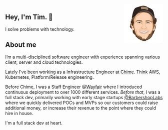 <img alt="Tim Chepeleff"  align="right" src="https://github.com/timchepeleff/timchepeleff/blob/master/5407406.jpeg" width="124">

## Hey, I'm Tim. 👋 

I solve problems with technology. 


## About me

I’m a multi-disciplined software engineer with experience spanning various client, server and cloud technologies. 

Lately I've been working as a Infrastructure Engineer at [Chime](https://www.chime.com/). Think AWS, Kubernetes, Platform/Release engineering.  

Before Chime, I was a Staff Engineer [@Wayfair](https://tech.wayfair.com/) where I introduced continuous deployment to over 1000 different services. _Before that_, I was a full stack dev, primarily working with early stage startups [@BarbershopLabs](http://barbershoplabs.com/) where we quickly delivered POCs and MVPs so our customers could raise additional money, or increase their revenue to the point where they could hire in house.  

I'm a full stack dev at heart.
